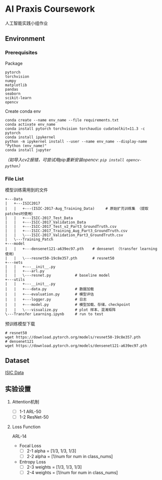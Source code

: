 # AI Praxis Coursework

人工智能实践小组作业


## Environment

### Prerequisites

Package

```
pytorch
torchvision
numpy
matplotlib
pandas
seaborn
scikit-learn
opencv
```

Create conda env

```shell
conda create --name env_name --file requirements.txt
conda activate env_name
conda install pytorch torchvision torchaudio cudatoolkit=11.3 -c pytorch
conda install ipykernel
python -m ipykernel install --user --name env_name --display-name "Python (env_name)"
conda install jupyter
```

*（如导入cv2报错，可尝试用pip重新安装opencv: `pip install opencv-python`）*


### File List

模型训练需用到的文件

```
+---Data
|   +---ISIC2017
|   |   +---(ISIC-2017-Aug_Training_Data)     # 原始扩充训练集 （提取patches时使用）
|   |   +---ISIC-2017_Test_Data
|   |   +---ISIC-2017_Validation_Data
|   |   +---ISIC-2017_Test_v2_Part3_GroundTruth.csv
|   |   +---ISIC-2017_Training_Aug_Part3_GroundTruth.csv
|   |   \---ISIC-2017_Validation_Part3_GroundTruth.csv
|   \---Training_Patch
+---model
|   |   +---densenet121-a639ec97.pth	# densenet （transfer learning 使用）
|   |   \---resnet50-19c8e357.pth		# resnet50
+---nets
|   |   +---__init__.py
|   |   +---arl.py
|   |   \---resnet.py			# baseline model
+---utils
|   |   +---__init__.py
|   |   +---data.py				# 数据加载
|   |   +---evaluation.py		# 模型评估
|   |   +---logger.py			# 日志
|   |   +---model.py			# 模型加载、存储，checkpoint
|   |   \---visualize.py		# plot 样本、混淆矩阵
\---Transfer Learning.ipynb		# run to test

```

预训练模型下载

```shell
# resnet50
wget https://download.pytorch.org/models/resnet50-19c8e357.pth
# densenet121
wget https://download.pytorch.org/models/densenet121-a639ec97.pth
```



## Dataset

[ISIC Data](https://challenge.isic-archive.com/data/)

## 实验设置

1. Attention机制

   - [ ] 1-1 ARL-50
   - [ ] 1-2 ResNet-50

2. Loss Function

   ARL-14

   - Focal Loss
     - [ ] 2-1 alpha = [1/3, 1/3, 1/3]
     - [ ] 2-2 alpha = [1/num for num in class_nums]
   - Entropy Loss
     - [ ] 2-3 weights = [1/3, 1/3, 1/3]
     - [ ] 2-4 weights = [1/num for num in class_nums]